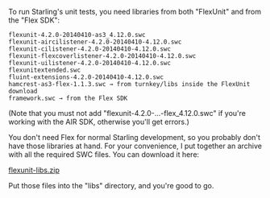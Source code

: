 To run Starling's unit tests, you need libraries from both "FlexUnit" and from the "Flex SDK":

    flexunit-4.2.0-20140410-as3_4.12.0.swc
    flexunit-aircilistener-4.2.0-20140410-4.12.0.swc
    flexunit-cilistener-4.2.0-20140410-4.12.0.swc
    flexunit-flexcoverlistener-4.2.0-20140410-4.12.0.swc
    flexunit-uilistener-4.2.0-20140410-4.12.0.swc
    flexunitextended.swc
    fluint-extensions-4.2.0-20140410-4.12.0.swc
    hamcrest-as3-flex-1.1.3.swc → from turnkey/libs inside the FlexUnit download
    framework.swc → from the Flex SDK

(Note that you must not add "flexunit-4.2.0-...-flex_4.12.0.swc" if you're working with the AIR SDK, otherwise you'll get errors.)

You don't need Flex for normal Starling development, so you probably don't have those libraries at hand. For your convenience, I put together an archive with all the required SWC files. You can download it here:

[flexunit-libs.zip](https://web.tresorit.com/l/s7A6a#OWZQvIcWhJAwKFS1mpoFYQ)

Put those files into the "libs" directory, and you're good to go.
